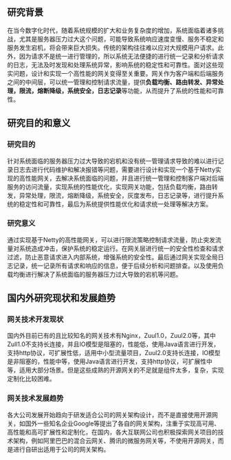 ## 研究背景
在当今数字化时代，随着系统规模的扩大和业务复杂度的增加，系统面临着诸多挑战，尤其是服务器压力过大这个问题，可能导致系统响应速度变慢、服务不稳定和服务发生宕机，将会带来巨大损失。传统的架构往往难以应对大规模用户请求。此外，因为请求不是统一进行管理的，所以系统无法便捷的进行统一记录和分析请求的日志，无法及时发现和处理系统异常，影响系统的稳定性和可靠性。面对这些现实问题，设计和实现一个高性能的网关变得至关重要。网关作为客户端和后端服务之间的中间层，可以统一管理和控制请求流量，提供**负载均衡、路由转发、异常处理，限流，熔断降级，系统安全，日志记录**等功能，从而提升了系统的性能和可靠性。  
## 研究目的和意义
### 研究目的
针对系统面临的服务器压力过大导致的宕机和没有统一管理请求导致的难以进行记录日志去进行代码维护和解决报错等问题，需要进行设计和实现一个基于Netty实现的高性能网关，去解决系统面临的问题，并且进行统一管理和控制客户端对后端服务的访问流量，实现系统的性能优化，实现网关功能，包括负载均衡，路由转发，异常处理，限流，熔断降级，系统安全，灰度发布，日志记录等，进行提升系统的稳定性和可靠性，最后为系统提供性能优化和请求统一处理等解决方案。  
### 研究意义
通过实现基于Netty的高性能网关，可以进行限流策略控制请求流量，防止突发流量对系统造成冲击，保护系统的稳定运行。在网关层进行统一的安全性检查和请求过滤，防止恶意请求进入内部系统，增强系统的安全性。最后通过网关实现全局日志记录，统一记录所有请求和响应的信息，便于后续分析和问题排查。以及使用负载均衡进行解决了系统面临的服务器压力过大导致的宕机等问题。
## 国内外研究现状和发展趋势  
### 网关技术开发现状  
国内外目前已有的且⽐较知名的⽹关技术有Nginx，Zuul1.0，Zuul2.0等，其中Zull1.0不支持长连接，并且IO模型是阻塞的，性能低，使用Java语言进行开发，支持http协议，可扩展性低，适用中小型流量项目，Zuul2.0支持长连接，IO模型是非阻塞的，性能中等，使用Java语言进行开发，支持http协议，可扩展性中等，适用大部分场景。但是这些成熟的开源网关的不足就是组件太多，复杂，实现定制化比较困难。  
### 网关技术发展趋势  
各大公司发展开始趋向于研发适合公司的网关架构设计，而不是直接使用开源网关，如国外一些知名企业Google等提出了各自的网关架构，注重于实现高可用、高性能和高可扩展性和定制化，在国内，各大互联网公司也积极探索网关项目的技术架构，例如阿里巴巴的混合云网关、腾讯的微服务网关等，不使用开源网关，而是进行自研出适用于公司的网关架构。